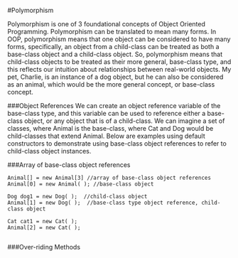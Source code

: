 #Polymorphism

Polymorphism is one of 3 foundational concepts of Object Oriented Programming.  Polymorphism can be translated to mean many forms.  In OOP, polymorphism means that one object can be considered to have many forms, specifically, an object from a child-class can be treated as both a base-class object and a child-class object.  So, polymorphism means that child-class objects to be treated as their more general, base-class type, and this reflects our intuition about relationships between real-world objects.  My pet, Charlie, is an instance of a dog object, but he can also be considered as an animal, which would be the more general concept, or base-class concept.  

###Object References
We can create an object reference variable of the base-class type, and this variable can be used to reference either a base-class object, or any object that is of a child-class.  We can imagine a set of classes, where Animal is the base-class, where Cat and Dog would be child-classes that extend Animal.  Below are examples using default constructors to demonstrate  using base-class object references to refer to child-class object instances.


###Array of base-class object references
```
Animal[] = new Animal[3] //array of base-class object references
Animal[0] = new Animal( ); //base-class object

Dog dog1 = new Dog( );  //child-class object
Animal[1] = new Dog( );  //base-class type object reference, child-class object

Cat cat1 = new Cat( );
Animal[2] = new Cat( );


```

###Over-riding Methods

